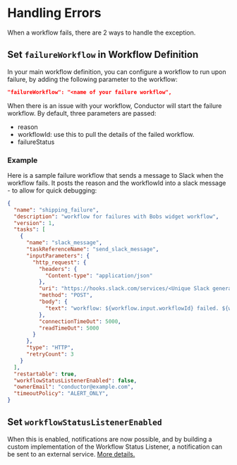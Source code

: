 # Handling Errors

When a workflow fails, there are 2 ways to handle the exception.

## Set ```failureWorkflow``` in Workflow Definition

In your main workflow definition, you can configure a workflow to run upon failure, by adding the following parameter to the workflow:

```json
"failureWorkflow": "<name of your failure workflow",
```

When there is an issue with your workflow, Conductor will start the failure workflow.  By default, three parameters are passed:

* reason
* workflowId: use this to pull the details of the failed workflow.
* failureStatus

### Example

Here is a sample failure workflow that sends a message to Slack when the workflow fails. It posts the reason and the workflowId into a slack message - to allow for quick debugging:

```json
{
  "name": "shipping_failure",
  "description": "workflow for failures with Bobs widget workflow",
  "version": 1,
  "tasks": [
    {
      "name": "slack_message",
      "taskReferenceName": "send_slack_message",
      "inputParameters": {
        "http_request": {
          "headers": {
            "Content-type": "application/json"
          },
          "uri": "https://hooks.slack.com/services/<Unique Slack generated Key goes here>",
          "method": "POST",
          "body": {
            "text": "workflow: ${workflow.input.workflowId} failed. ${workflow.input.reason}"
          },
          "connectionTimeOut": 5000,
          "readTimeOut": 5000
        }
      },
      "type": "HTTP",
      "retryCount": 3
    }
  ],
  "restartable": true,
  "workflowStatusListenerEnabled": false,
  "ownerEmail": "conductor@example.com",
  "timeoutPolicy": "ALERT_ONLY",
}
```

##  Set ```workflowStatusListenerEnabled``` 

When this is enabled, notifications are now possible, and by building a custom implementation of the Workflow Status Listener, a notification can be sent to an external service. [More details.](https://github.com/swift-conductor/conductor/issues/1017#issuecomment-468869173)
